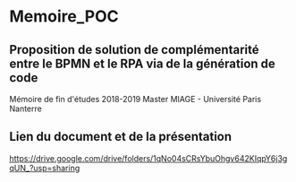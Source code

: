 # Memoire_POC

## Proposition de solution de complémentarité entre le BPMN et le RPA via de la génération de code
Mémoire de fin d'études 2018-2019 
Master MIAGE - Université Paris Nanterre

## Lien du document et de la présentation
https://drive.google.com/drive/folders/1qNo04sCRsYbuOhgv642KIqpY6j3gqUN_?usp=sharing
